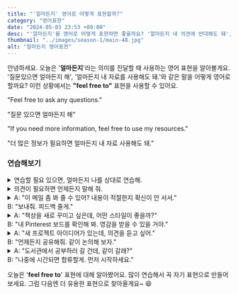```yaml
---
title: "'얼마든지' 영어로 어떻게 표현할까?"
category: "영어표현"
date: "2024-05-03 23:53 +09:00"
desc: "'얼마든지'를 영어로 어떻게 표현하면 좋을까요? '얼마든지 내 의견에 반대해도 돼', '얼마든지 도움을 요청해도 돼' 등을 영어로 표현하는 법을 배워봅시다. 다양한 예문을 통해서 연습하고 본인의 표현으로 만들어 보세요."
thumbnail: "../images/season-1/main-48.jpg"
alt: "얼마든지 영어표현"
---
```


안녕하세요. 오늘은 '**얼마든지**'라는 의미를 전달할 때 사용하는 영어 표현을 알아볼게요. '질문있으면 얼마든지 해', '얼마든지 내 자료를 사용해도 돼.'와 같은 말을 어떻게 영어로 할까요? 이런 상황에서는 **"feel free to"** 표현을 사용할 수 있어요.

"Feel free to ask any questions."

"질문 있으면 얼마든지 해"

"If you need more information, feel free to use my resources."

"더 많은 정보가 필요하면 얼마든지 내 자료 사용해도 돼."

### 연습해보기

<details>
<summary>연습할 필요 있으면, 얼마든지 나를 상대로 연습해.</summary>
<span>If you need to practice, feel free to use me as your audience.</span>

</details>

<details>
<summary>의견이 필요하면 언제든지 말해 줘.</summary>
<span>Feel free to ask for my opinion anytime.</span>

</details>

<details>
<summary>A: "이 메일 좀 봐 줄 수 있어? 내용이 적절한지 확신이 안 서서."<br>B: "보내줘. 피드백 줄게."</summary>
<span>A: "Can you look at this email? I'm not sure if it's appropriate."<br>B: "Feel free to send it over. I'll give you some feedback."</span>
</details>

<details>
<summary>A: "책상을 새로 꾸미고 싶은데, 어떤 스타일이 좋을까?"<br>B: "내 Pinterest 보드를 확인해 봐. 영감을 받을 수 있을 거야."</summary>
<span>A: "I want to redecorate my desk. What style would be good?"<br>B: "Feel free to check out my Pinterest boards for some inspiration."</span>
</details>

<details>
<summary>A: "새 프로젝트 아이디어가 있는데, 의견을 듣고 싶어."<br>B: "언제든지 공유해줘. 같이 논의해 보자."</summary>
<span>A: "I have a new project idea, and I'd like to get your thoughts on it."<br>B: "Feel free to share it anytime. Let's discuss it together."</span>
</details>

<details>
<summary>A: "도서관에서 공부하러 갈 건데, 같이 갈래?"<br>B: "나중에 시간되면 합류할게. 먼저 시작하세요."</summary>
<span>A: "I'm going to study at the library, want to come along?"<br>B: "I'll join you later if I have time. Feel free to start without me."</span>
</details>

오늘은 '**feel free to**' 표현에 대해 알아봤어요. 많이 연습해서 꼭 자기 표현으로 만들어보세요. 그럼 다음엔 더 유용한 표현으로 찾아올게요~ 😄
